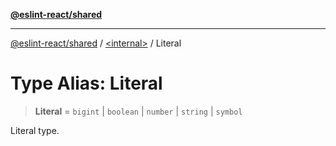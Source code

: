 [**@eslint-react/shared**](../../README.md)

***

[@eslint-react/shared](../../README.md) / [\<internal\>](../README.md) / Literal

# Type Alias: Literal

> **Literal** = `bigint` \| `boolean` \| `number` \| `string` \| `symbol`

Literal type.
